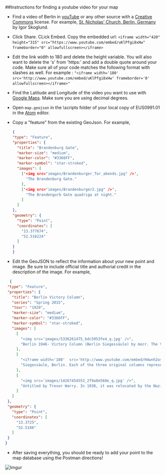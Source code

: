 ##Instructions for finding a youtube video for your map

* Find a video of Berlin in [youTube](https://www.youtube.com/) or any other source with a [Creative Commons](http://creativecommons.org/) license. For example, [St. Nicholas' Church, Berlin, Germany](https://www.youtube.com/watch?v=uKlPfgi8xHw) by Igor Skoglund.

* Click Share.  CLick Embed.  Copy the embedded url: ```<iframe width="420" height="315" src="https://www.youtube.com/embed/uKlPfgi8xHw" frameborder="0" allowfullscreen></iframe>```

* Edit the link width to 180 and delete the height variable.  You will also want to delete the 's' from 'https:' and add a double quote around your code.  Make sure all of your code matches the following format with slashes as well.  For example : ```"<iframe width='180' src='http://www.youtube.com/embed/uKlPfgi8xHw' frameborder='0' allowfullscreen></iframe>"```

* Find the Latitude and Longitude of the video you want to use with [Google Maps](https://www.google.com/maps/place/St+Nicholas'+Church,+10178+Berlin,+Germany/@52.5168424,13.4074785,17z/data=!3m1!4b1!4m2!3m1!1s0x47a84e20c2c2a4a7:0x73bc4247163b5be8).  Make sure you are using decimal degrees.

* Open ```map.geojson``` in the \scripts folder of your local copy of EUS0991.01 in the [Atom](https://atom.io/) editor.

* Copy a "feature" from the existing GeoJson. For example,
    ```json
    {
    "type": "Feature",
    "properties": {
      "title": "Brandenburg Gate",
      "marker-size": "medium",
      "marker-color": "#3366FF",
      "marker-symbol": "star-stroked",
      "images": [
        ['<img src="images/Brandenburger_Tor_abends.jpg" />',
          "The Brandenburg Gate."
        ],
        ['<img src="images/Brandenburger2.jpg" />',
          "The Brandengurb Gate quadriga at night."
        ]
      ]
    },
    "geometry": {
      "type": "Point",
      "coordinates": [
        "13.377674",
        "52.516224"
      ]
    }
  }
  ```
* Edit the GeoJSON to reflect the information about your new point and image. Be sure to include official title and authorial credit in the description of the image. For example,

 ```json
   {
  "type": "Feature",
  "properties": {
    "title": "Berlin Victory Column",
    "series": "Spring 2015",
    "tour": "1920",
    "marker-size": "medium",
    "marker-color": "#3366FF",
    "marker-symbol": "star-stroked",
    "images": [
      [
        "<img src='images/5336261475_bdc5953fe4_q.jpg' />",
        "Berlin 1946- Victory Column (Berlin Siegessäule) by mocr. The Victory Column was built to commemorate the Prussian victory in the Danish-Prussian war. In 1920 it stood in Königsplatz, directly across from the Reichstag."
      ],
      [
        "<iframe width='180'  src='http://www.youtube.com/embed/H4wnh2osfGI' frameborder='0' allowfullscreen></iframe>",
        "Siegessäule, Berlin. Each of the three original columns represents a victory over the Danish, a victory over the Austrians, and a victory over the French."
      ],
      [
        "<img src='images/14267454553_2f9a8e568e_q.jpg' />",
        "Untitled by Trevor Warry. In 1938, it was relocated by the Nazis to a larger intersection called the Großer Stern. Today, it is a large tourist attraction. In 1920, it served as a reminder to Germany during World War I of their past victories."
      ]
    ]
  },
  "geometry": {
    "type": "Point",
    "coordinates": [
      "13.3725",
      "52.5186"
    ]
  }
}
```


* After saving everything, you should be ready to add your point to the map database using the Postman directions! 


![Imgur](http://i.imgur.com/gLuv6hd.jpg)
